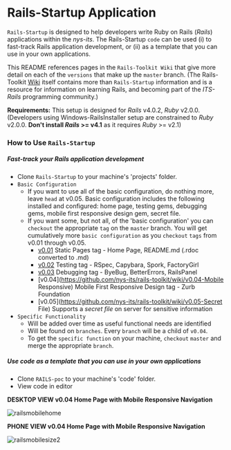 # Rails-Startup Application

`Rails-Startup` is designed to help developers write Ruby on Rails (_Rails_) applications within the _nys-its_. The Rails-Startup `code` can be used (i) to fast-track Rails application development, or (ii) as a template that you can use in your own applications. 

This README references pages in the `Rails-Toolkit Wiki` that give more detail on each of the `versions` that make up the `master` branch. (The Rails-Toolkit [Wiki](https://github.com/nys-its/rails-toolkit/wiki) itself contains more than `Rails-Startup` information and is a resource for information on learning Rails, and becoming part of the _ITS-Rails_ programming community.)

**Requirements:** This setup is designed for _Rails_ v4.0.2, _Ruby_ v2.0.0. (Developers using Windows-RailsInstaller setup are constrained to _Ruby_ v2.0.0. **Don't install _Rails_ >= v4.1** as it requires _Ruby_ >= v2.1)

### How to Use `Rails-Startup`
##### Fast-track your _Rails_ application development
* Clone `Rails-Startup` to your machine's 'projects' folder. 
* `Basic Configuration`
  * If you want to use all of the basic configuration, do nothing more, leave `head` at v0.05. Basic configuration includes the following installed and configured: home page, testing gems, debugging gems, mobile first responsive design gem, secret file.
  * If you want some, but not all, of the 'basic configuration' you can `checkout` the appropriate `tag` on the `master` branch. You will get cumulatively more `basic configuration` as you `checkout` `tags` from v0.01 through v0.05.
    * [v0.01](https://github.com/nys-its/rails-toolkit/wiki/v0.01-StaticPages-Home-Page) Static Pages tag - Home Page, README.md (.rdoc converted to .md)
    * [v0.02](https://github.com/nys-its/rails-toolkit/wiki/v0.02-Testing) Testing tag - RSpec, Capybara, Spork, FactoryGirl
    * [v0.03](https://github.com/nys-its/rails-toolkit/wiki/v0.03-Debugging) Debugging tag - ByeBug, BetterErrors, RailsPanel
    * [v0.04](https://github.com/nys-its/rails-toolkit/wiki/v0.04-Mobile Responsive) Mobile First Responsive Design tag - Zurb Foundation
    * [v0.05](https://github.com/nys-its/rails-toolkit/wiki/v0.05-Secret File) Supports a _secret file_ on server for sensitive information
* `Specific Functionality` 
  * Will be added over time as useful functional needs are identified
  * Will be found on `branches`. Every `branch` will be a child of `v0.04`.
  * To get the `specific function` on your machine, `checkout` `master` and merge the appropriate `branch`.

##### Use code as a template that you can use in your own applications
* Clone `RAILS-poc` to your machine's 'code' folder.
* View code in editor

**DESKTOP VIEW   v0.04 Home Page with Mobile Responsive Navigation**

![railsmobilehome](https://cloud.githubusercontent.com/assets/6201245/3870016/9e62ca40-20b6-11e4-8e83-f6f871b5143b.png)

**PHONE VIEW   v0.04 Home Page with Mobile Responsive Navigation**

![railsmobilesize2](https://cloud.githubusercontent.com/assets/6201245/3869823/7d64e48a-20a8-11e4-8e0a-9ed1f9bf035e.png)

